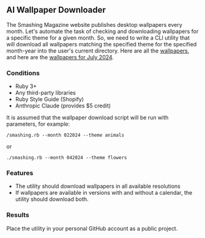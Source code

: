 ## AI Wallpaper Downloader

The Smashing Magazine website publishes desktop wallpapers every month. Let's automate the task of checking and downloading wallpapers for a specific theme for a given month. So, we need to write a CLI utility that will download all wallpapers matching the specified theme for the specified month-year into the user's current directory. Here are all the [wallpapers](https://www.smashingmagazine.com/category/wallpapers), and here are the [wallpapers for July 2024](https://www.smashingmagazine.com/2024/06/desktop-wallpaper-calendars-july-2024/).

### Conditions

- Ruby 3+
- Any third-party libraries
- Ruby Style Guide (Shopify)
- Anthropic Claude (provides $5 credit)

It is assumed that the wallpaper download script will be run with parameters, for example:

```
/smashing.rb --month 022024 --theme animals
```

or
```
./smashing.rb --month 042024 --theme flowers
```

### Features

* The utility should download wallpapers in all available resolutions
* If wallpapers are available in versions with and without a calendar, the utility should download both.

### Results

Place the utility in your personal GitHub account as a public project.
